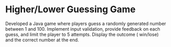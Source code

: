 # Higher/Lower Guessing Game

Developed a Java game where players guess a randomly generated number between 1 and 100.
Implement input validation, provide feedback on each guess, and limit the player to 5 attempts. Display the outcome (
win/lose) and the correct number at the end. 
